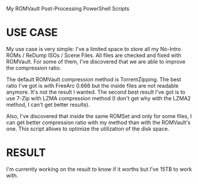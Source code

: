 My ROMVault Post-Processing PowerShell Scripts

# USE CASE
My use case is very simple: I've a limited space to store all my No-Intro ROMs / ReDump ISOs / Scene Files.
All files are checked and fixed with ROMVault. For some of them, I've discovered that we are able to improve the compression ratio.

The default ROMVault compression method is TorrentZipping.
The best ratio I've got is with FreeArc 0.666 but the inside files are not readable anymore. It's not the result I wanted.
The second best result I've got is to use 7-Zip with LZMA compression method (I don't get why with the LZMA2 method, I can't get better results).

Also, I've discovered that inside the same ROMSet and only for some files, I can get better compression ratio with my method than with the ROMVault's one.
This script allows to optimize the utilization of the disk space.

# RESULT
I'm currently working on the result to know if it worths but I've 15TB to work with.
